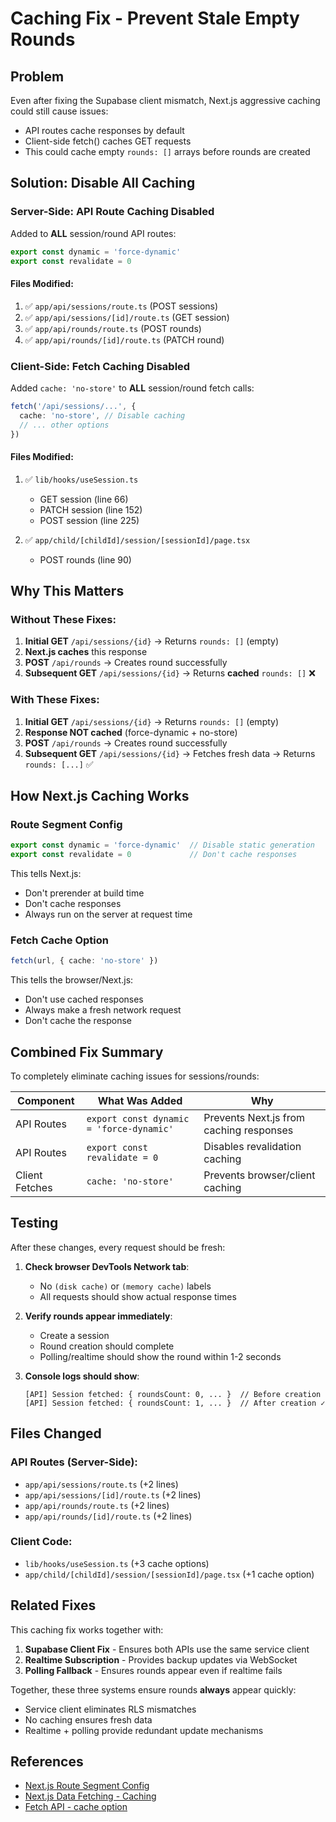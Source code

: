 # Caching Fix - Prevent Stale Empty Rounds

## Problem
Even after fixing the Supabase client mismatch, Next.js aggressive caching could still cause issues:
- API routes cache responses by default
- Client-side fetch() caches GET requests
- This could cache empty `rounds: []` arrays before rounds are created

## Solution: Disable All Caching

### Server-Side: API Route Caching Disabled

Added to **ALL** session/round API routes:

```typescript
export const dynamic = 'force-dynamic'
export const revalidate = 0
```

#### Files Modified:
1. ✅ `app/api/sessions/route.ts` (POST sessions)
2. ✅ `app/api/sessions/[id]/route.ts` (GET session)
3. ✅ `app/api/rounds/route.ts` (POST rounds)
4. ✅ `app/api/rounds/[id]/route.ts` (PATCH round)

### Client-Side: Fetch Caching Disabled

Added `cache: 'no-store'` to **ALL** session/round fetch calls:

```typescript
fetch('/api/sessions/...', {
  cache: 'no-store', // Disable caching
  // ... other options
})
```

#### Files Modified:
1. ✅ `lib/hooks/useSession.ts`
   - GET session (line 66)
   - PATCH session (line 152)
   - POST session (line 225)

2. ✅ `app/child/[childId]/session/[sessionId]/page.tsx`
   - POST rounds (line 90)

## Why This Matters

### Without These Fixes:
1. **Initial GET** `/api/sessions/{id}` → Returns `rounds: []` (empty)
2. **Next.js caches** this response
3. **POST** `/api/rounds` → Creates round successfully
4. **Subsequent GET** `/api/sessions/{id}` → Returns **cached** `rounds: []` ❌

### With These Fixes:
1. **Initial GET** `/api/sessions/{id}` → Returns `rounds: []` (empty)
2. **Response NOT cached** (force-dynamic + no-store)
3. **POST** `/api/rounds` → Creates round successfully
4. **Subsequent GET** `/api/sessions/{id}` → Fetches fresh data → Returns `rounds: [...]` ✅

## How Next.js Caching Works

### Route Segment Config
```typescript
export const dynamic = 'force-dynamic'  // Disable static generation
export const revalidate = 0             // Don't cache responses
```

This tells Next.js:
- Don't prerender at build time
- Don't cache responses
- Always run on the server at request time

### Fetch Cache Option
```typescript
fetch(url, { cache: 'no-store' })
```

This tells the browser/Next.js:
- Don't use cached responses
- Always make a fresh network request
- Don't cache the response

## Combined Fix Summary

To completely eliminate caching issues for sessions/rounds:

| Component | What Was Added | Why |
|-----------|---------------|-----|
| API Routes | `export const dynamic = 'force-dynamic'` | Prevents Next.js from caching responses |
| API Routes | `export const revalidate = 0` | Disables revalidation caching |
| Client Fetches | `cache: 'no-store'` | Prevents browser/client caching |

## Testing

After these changes, every request should be fresh:

1. **Check browser DevTools Network tab**:
   - No `(disk cache)` or `(memory cache)` labels
   - All requests should show actual response times

2. **Verify rounds appear immediately**:
   - Create a session
   - Round creation should complete
   - Polling/realtime should show the round within 1-2 seconds

3. **Console logs should show**:
   ```
   [API] Session fetched: { roundsCount: 0, ... }  // Before creation
   [API] Session fetched: { roundsCount: 1, ... }  // After creation ✓
   ```

## Files Changed

### API Routes (Server-Side):
- `app/api/sessions/route.ts` (+2 lines)
- `app/api/sessions/[id]/route.ts` (+2 lines)
- `app/api/rounds/route.ts` (+2 lines)
- `app/api/rounds/[id]/route.ts` (+2 lines)

### Client Code:
- `lib/hooks/useSession.ts` (+3 cache options)
- `app/child/[childId]/session/[sessionId]/page.tsx` (+1 cache option)

## Related Fixes

This caching fix works together with:
1. **Supabase Client Fix** - Ensures both APIs use the same service client
2. **Realtime Subscription** - Provides backup updates via WebSocket
3. **Polling Fallback** - Ensures rounds appear even if realtime fails

Together, these three systems ensure rounds **always** appear quickly:
- Service client eliminates RLS mismatches
- No caching ensures fresh data
- Realtime + polling provide redundant update mechanisms

## References

- [Next.js Route Segment Config](https://nextjs.org/docs/app/api-reference/file-conventions/route-segment-config)
- [Next.js Data Fetching - Caching](https://nextjs.org/docs/app/building-your-application/data-fetching/fetching-caching-and-revalidating)
- [Fetch API - cache option](https://developer.mozilla.org/en-US/docs/Web/API/Request/cache)
